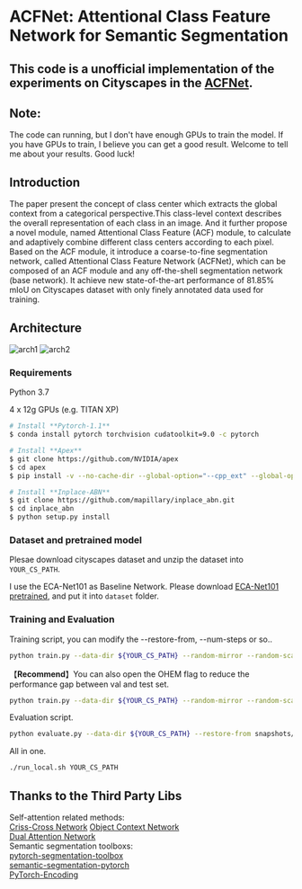 # ACFNet: Attentional Class Feature Network for Semantic Segmentation

## This code is a unofficial implementation of the experiments on Cityscapes in the [ACFNet](https://arxiv.org/abs/1909.09408). 
 
## Note: 
The code can running, but I don't have enough GPUs to train the model. 
If you have GPUs to train, I believe you can get a good result. Welcome to tell me about your results.
Good luck!

## Introduction
The paper present the concept of class center which extracts the global context from a categorical 
perspective.This class-level context describes the overall representation of each class in an image. 
And it further propose a novel module, named Attentional Class Feature (ACF) module, to calculate 
and adaptively combine different class centers according to each pixel. Based on the ACF module, it 
introduce a coarse-to-fine segmentation network, called Attentional Class Feature Network (ACFNet), 
which can be composed of an ACF module and any off-the-shell segmentation network (base network).
It achieve new state-of-the-art performance of 81.85% mIoU on Cityscapes dataset with only finely 
annotated data used for training.


## Architecture
![arch1](https://github.com/zrl4836/ACFNet/blob/master/arch/1.PNG)
![arch2](https://github.com/zrl4836/ACFNet/blob/master/arch/2.PNG)

### Requirements

Python 3.7

4 x 12g GPUs (e.g. TITAN XP)

```bash
# Install **Pytorch-1.1**
$ conda install pytorch torchvision cudatoolkit=9.0 -c pytorch

# Install **Apex**
$ git clone https://github.com/NVIDIA/apex
$ cd apex
$ pip install -v --no-cache-dir --global-option="--cpp_ext" --global-option="--cuda_ext" ./

# Install **Inplace-ABN**
$ git clone https://github.com/mapillary/inplace_abn.git
$ cd inplace_abn
$ python setup.py install
```

### Dataset and pretrained model

Plesae download cityscapes dataset and unzip the dataset into `YOUR_CS_PATH`.

I use the ECA-Net101 as Baseline Network. Please download [ECA-Net101 pretrained](https://github.com/BangguWu/ECANet), and put it into `dataset` folder.

### Training and Evaluation
Training script, you can modify the --restore-from, --num-steps or so..
```bash
python train.py --data-dir ${YOUR_CS_PATH} --random-mirror --random-scale --restore-from ./dataset/***.pth --gpu 0,1,2,3 --learning-rate 1e-2 --input-size 769,769 --weight-decay 1e-4 --batch-size 8 --num-steps 60000 
``` 

【**Recommend**】You can also open the OHEM flag to reduce the performance gap between val and test set.
```bash
python train.py --data-dir ${YOUR_CS_PATH} --random-mirror --random-scale --restore-from ./dataset/***.pth --gpu 0,1,2,3 --learning-rate 1e-2 --input-size 769,769 --weight-decay 1e-4 --batch-size 8 --num-steps 60000 --ohem 1 --ohem-thres 0.7 --ohem-keep 100000
``` 

Evaluation script.
```bash
python evaluate.py --data-dir ${YOUR_CS_PATH} --restore-from snapshots/CS_scenes_60000.pth --gpu 0
``` 

All in one.
```bash
./run_local.sh YOUR_CS_PATH
``` 



## Thanks to the Third Party Libs
Self-attention related methods:   
[Criss-Cross Network](https://github.com/speedinghzl/CCNet)
[Object Context Network](https://github.com/PkuRainBow/OCNet)    
[Dual Attention Network](https://github.com/junfu1115/DANet)   
Semantic segmentation toolboxs:   
[pytorch-segmentation-toolbox](https://github.com/speedinghzl/pytorch-segmentation-toolbox)   
[semantic-segmentation-pytorch](https://github.com/CSAILVision/semantic-segmentation-pytorch)   
[PyTorch-Encoding](https://github.com/zhanghang1989/PyTorch-Encoding)
